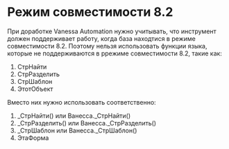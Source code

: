 ﻿# Режим совместимости 8.2

При доработке Vanessa Automation нужно учитывать, что инструмент должен поддерживает работу, когда база находтися в режиме совместимости 8.2.
Поэтому нельзя использовать функции языка, которые не поддерживаются в ррежиме совместимости 8.2, такие как:

1. СтрНайти
2. СтрРазделить
3. СтрШаблон
4. ЭтотОбъект

Вместо них нужно использовать соответственно:

1. _СтрНайти() или Ванесса._СтрНайти()
2. _СтрРазделить() или Ванесса._СтрРазделить()
3. _СтрШаблон или Ванесса._СтрШаблон()
4. ЭтаФорма

